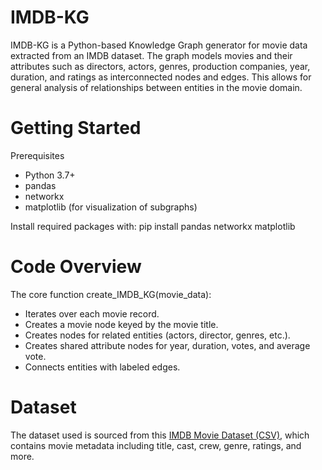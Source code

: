 # IMDB-KG
IMDB-KG is a Python-based Knowledge Graph generator for movie data extracted from an IMDB dataset. The graph models movies and their attributes such as directors, actors, genres, production companies, year, duration, and ratings as interconnected nodes and edges. This allows for general analysis of relationships between entities in the movie domain.

# Getting Started
Prerequisites
- Python 3.7+
- pandas
- networkx
- matplotlib (for visualization of subgraphs)

Install required packages with:
pip install pandas networkx matplotlib

# Code Overview
The core function create_IMDB_KG(movie_data):

- Iterates over each movie record.
- Creates a movie node keyed by the movie title.
- Creates nodes for related entities (actors, director, genres, etc.).
- Creates shared attribute nodes for year, duration, votes, and average vote.
- Connects entities with labeled edges.

# Dataset
The dataset used is sourced from this [IMDB Movie Dataset (CSV)](https://raw.githubusercontent.com/utkarshaditya01/IR---The-Entertainment-Knowledge-Graph/main/Code/final_dataset_imdb.csv), which contains movie metadata including title, cast, crew, genre, ratings, and more.

